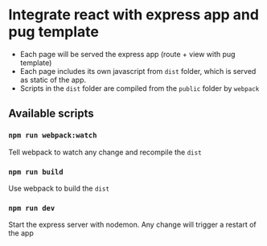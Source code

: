 # Integrate react with express app and pug template

- Each page will be served the express app (route + view with pug template)
- Each page includes its own javascript from `dist` folder, which is served as static of the app.
- Scripts in the `dist` folder are compiled from the `public` folder by `webpack`

## Available scripts

### `npm run webpack:watch`
Tell webpack to watch any change and recompile the `dist`

### `npm run build`
Use webpack to build the `dist`

### `npm run dev`
Start the express server with nodemon. Any change will trigger a restart of the app